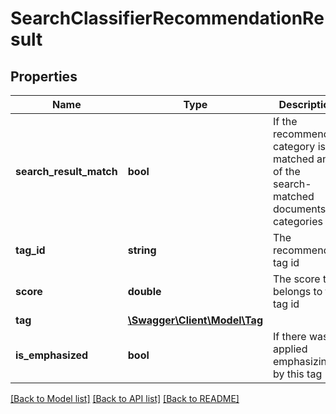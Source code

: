 # SearchClassifierRecommendationResult

## Properties
Name | Type | Description | Notes
------------ | ------------- | ------------- | -------------
**search_result_match** | **bool** | If the recommended category is matched any of the search-matched documents categories | [optional] 
**tag_id** | **string** | The recommended tag id | [optional] 
**score** | **double** | The score that belongs to the tag id | [optional] 
**tag** | [**\Swagger\Client\Model\Tag**](Tag.md) |  | [optional] 
**is_emphasized** | **bool** | If there was applied emphasizing by this tag | [optional] 


[[Back to Model list]](../README.md#documentation-for-models) [[Back to API list]](../README.md#documentation-for-api-endpoints) [[Back to README]](../README.md)


